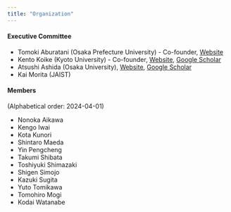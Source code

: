 ```yaml
---
title: "Organization"
---
```


#### Executive Committee

- Tomoki Aburatani (Osaka Prefecture University) - Co-founder, [Website](https://dbym4820.org)
- Kento Koike (Kyoto University) - Co-founder, [Website](https://koike.app/en/), [Google Scholar](https://scholar.google.co.jp/citations?&user=rge9aIcAAAAJ)
- Atsushi Ashida (Osaka University), [Website](https://www.ids.osaka-u.ac.jp/en/author/atsushi-ashida/), [Google Scholar](https://scholar.google.com/citations?user=WdcpCcMAAAAJ)
- Kai Morita (JAIST)

#### Members

(Alphabetical order: 2024-04-01)
- Nonoka Aikawa
- Kengo Iwai
- Kota Kunori
- Shintaro Maeda
- Yin Pengcheng
- Takumi Shibata
- Toshiyuki Shimazaki
- Shigen Simojo
- Kazuki Sugita
- Yuto Tomikawa
- Tomohiro Mogi
- Kodai Watanabe
